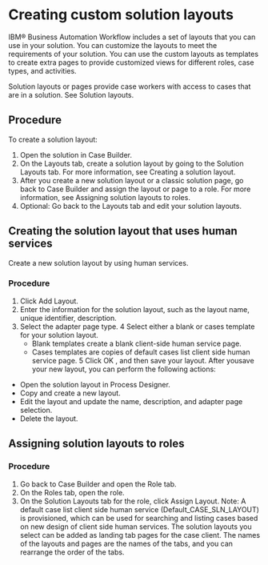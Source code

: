 # Creating custom solution layouts

IBM® Business Automation
Workflow includes
a set of layouts that you can use in your solution. You can customize the layouts to meet the
requirements of your solution. You can use the custom layouts as templates to create extra pages to
provide customized views for different roles, case types, and activities.

Solution layouts or pages provide case workers with access to cases that are in a solution. See
Solution layouts.

## Procedure

To create a solution layout:

1. Open the solution in Case Builder.
2. On the Layouts tab, create a solution layout by going to the
Solution Layouts tab. For more information, see Creating a solution layout.
3. After you create a new solution layout or a classic solution page, go back to Case Builder and assign the layout or page
to a role. For more information, see Assigning solution layouts to roles.
4. Optional: Go back to the Layouts tab and edit your
solution layouts.

## Creating the solution layout that uses human services

Create a new solution layout by using human services.

### Procedure

1. Click Add Layout.
2. Enter the information for the solution layout, such as the layout name, unique
identifier, description.
3. Select the adapter page type.
4 Select either a blank or cases template for your solution layout.
    - Blank templates create a blank client-side human service page.
    - Cases templates are copies of default cases list client side human service page.
5 Click OK , and then save your layout. After yousave your new layout, you can perform the following actions:

- Open the solution layout in Process Designer.
- Copy and create a new layout.
- Edit the layout and update the name, description, and adapter page selection.
- Delete the layout.

## Assigning solution layouts to roles

### Procedure

1. Go back to Case Builder
and open the Role tab.
2. On the Roles tab, open the role.
3. On the Solution Layouts tab for the role, click Assign
Layout. 
Note: A default case list client side human service (Default\_CASE\_SLN\_LAYOUT)
is provisioned, which can be used for searching and listing cases based on new design of client side
human services.
The solution layouts you select can be added as landing tab pages for the case
client. The names of the layouts and pages are the names of the tabs, and you can rearrange the
order of the tabs.
